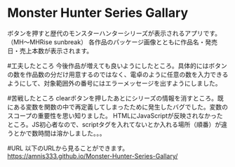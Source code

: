 # Monster Hunter Series Gallary
ボタンを押すと歴代のモンスターハンターシリーズが表示されるアプリです。（MH～MHRise sunbreak）
各作品のパッケージ画像とともに作品名・発売日・売上本数が表示されます。

#工夫したところ
今後作品が増えても良いようにしたところ。具体的にはボタンの数を作品数の分だけ用意するのではなく、電卓のように任意の数を入力できるようにして、対象範囲外の番号にはエラーメッセージを出すようにしました。

#苦戦したところ
clearボタンを押したあとにシリーズの情報を消すところ。既にある変数を関数の中で再定義してしまったために発生したバグでした。変数のスコープの重要性を思い知りました。
HTMLにJavaScriptが反映されなかったところ。JS初心者なので、scriptタグを入れてないとか入れる場所（順番）が違うとかで数時間は溶かしました。。。

#URL
以下のURLから見ることができます。
https://amnis333.github.io/Monster-Hunter-Series-Gallary/
